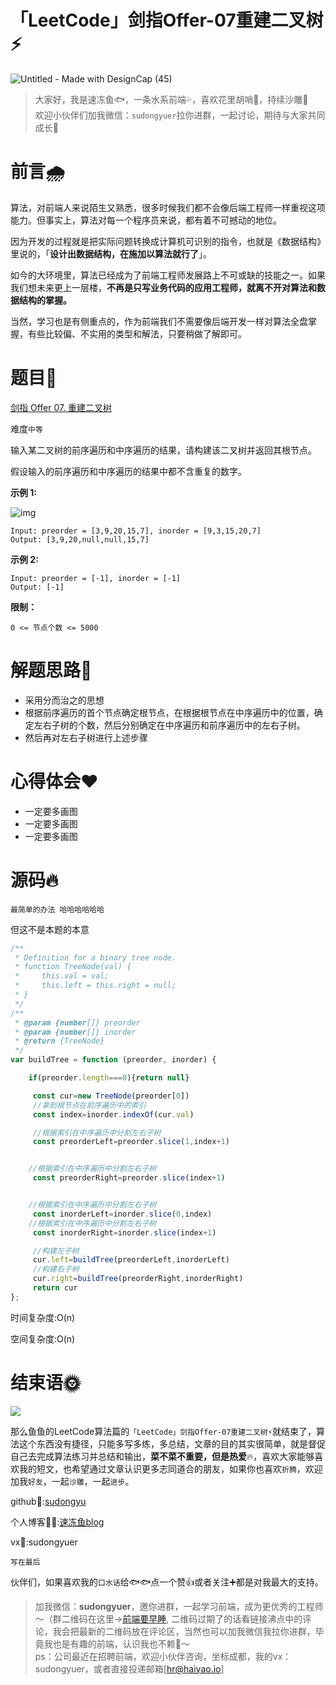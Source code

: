 # 「LeetCode」剑指Offer-07重建二叉树⚡️

![Untitled - Made with DesignCap (45)](https://tva1.sinaimg.cn/large/e6c9d24egy1h14tmadfvaj21hc0u0djx.jpg)

> 大家好，我是速冻鱼🐟，一条水系前端💦，喜欢花里胡哨💐，持续沙雕🌲<br/>
> 欢迎小伙伴们加我微信：`sudongyuer`拉你进群，一起讨论，期待与大家共同成长🥂

# 前言🌧️

算法，对前端人来说陌生又熟悉，很多时候我们都不会像后端工程师一样重视这项能力。但事实上，算法对每一个程序员来说，都有着不可撼动的地位。

因为开发的过程就是把实际问题转换成计算机可识别的指令，也就是《数据结构》里说的，「**设计出数据结构，在施加以算法就行了**」。 

如今的大环境里，算法已经成为了前端工程师发展路上不可或缺的技能之一。如果我们想未来更上一层楼，**不再是只写业务代码的应用工程师，就离不开对算法和数据结构的掌握。**

当然，学习也是有侧重点的，作为前端我们不需要像后端开发一样对算法全盘掌握，有些比较偏、不实用的类型和解法，只要稍做了解即可。



# 题目🦀

[剑指 Offer 07. 重建二叉树](https://leetcode-cn.com/problems/zhong-jian-er-cha-shu-lcof/)

难度`中等`

输入某二叉树的前序遍历和中序遍历的结果，请构建该二叉树并返回其根节点。

假设输入的前序遍历和中序遍历的结果中都不含重复的数字。

 

**示例 1:**

![img](https://assets.leetcode.com/uploads/2021/02/19/tree.jpg)

```
Input: preorder = [3,9,20,15,7], inorder = [9,3,15,20,7]
Output: [3,9,20,null,null,15,7]
```

**示例 2:**

```
Input: preorder = [-1], inorder = [-1]
Output: [-1]
```

 

**限制：**

```
0 <= 节点个数 <= 5000
```

# 解题思路🌵

- 采用分而治之的思想
- 根据前序遍历的首个节点确定根节点，在根据根节点在中序遍历中的位置，确定左右子树的个数，然后分别确定在中序遍历和前序遍历中的左右子树。
- 然后再对左右子树进行上述步骤

# 心得体会❤️

- 一定要多画图
- 一定要多画图
- 一定要多画图

# 源码🔥

`最简单的办法 哈哈哈哈哈哈`

但这不是本题的本意

```js
/**
 * Definition for a binary tree node.
 * function TreeNode(val) {
 *     this.val = val;
 *     this.left = this.right = null;
 * }
 */
/**
 * @param {number[]} preorder
 * @param {number[]} inorder
 * @return {TreeNode}
 */
var buildTree = function (preorder, inorder) {

    if(preorder.length===0){return null}

     const cur=new TreeNode(preorder[0])
     //拿到根节点在前序遍历中的索引
     const index=inorder.indexOf(cur.val)

     //根据索引在中序遍历中分割左右子树
     const preorderLeft=preorder.slice(1,index+1)


    //根据索引在中序遍历中分割左右子树
     const preorderRight=preorder.slice(index+1)    


    //根据索引在中序遍历中分割左右子树
     const inorderLeft=inorder.slice(0,index)
    //根据索引在中序遍历中分割左右子树
     const inorderRight=inorder.slice(index+1)  

     //构建左子树
     cur.left=buildTree(preorderLeft,inorderLeft)
     //构建右子树
     cur.right=buildTree(preorderRight,inorderRight)
     return cur
};
```

时间复杂度:O(n) 

空间复杂度:O(n)

# 结束语🌞

![](https://p3-juejin.byteimg.com/tos-cn-i-k3u1fbpfcp/fba1cd45ab394a5da2c93dec288246be~tplv-k3u1fbpfcp-zoom-1.image)

那么鱼鱼的LeetCode算法篇的`「LeetCode」剑指Offer-07重建二叉树⚡️`就结束了，算法这个东西没有捷径，只能多写多练，多总结，文章的目的其实很简单，就是督促自己去完成算法练习并总结和输出，**菜不菜不重要，但是热爱**🔥，喜欢大家能够喜欢我的短文，也希望通过文章认识更多志同道合的朋友，如果你也喜欢`折腾`，欢迎加我`好友`，一起`沙雕`，一起`进步`。

github🤖:[sudongyu](https://github.com/sudongyuer/)

个人博客👨‍💻:[速冻鱼blog](https://sudongyuer.github.io/)

vx👦:sudongyuer

`写在最后`

伙伴们，如果喜欢我的`口水话`给🐟🐟点一个赞👍或者关注➕都是对我最大的支持。

>加我微信：**sudongyuer**，邀你进群，一起学习前端，成为更优秀的工程师～（群二维码在这里->[前端要早睡](https://juejin.cn/pin/7022136907265998861), 二维码过期了的话看链接沸点中的评论，我会把最新的二维码放在评论区，当然也可以加我微信我拉你进群，毕竟我也是有趣的前端，认识我也不赖🌟～<br/>
>ps：公司最近在招聘前端，欢迎小伙伴咨询，坐标成都，我的vx：sudongyuer，或者直接投递邮箱[hr@haiyao.io]
